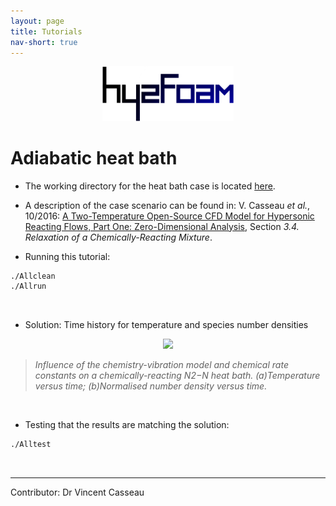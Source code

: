 ```yaml
---
layout: page
title: Tutorials
nav-short: true
---
```

  
<p align="center">
  <img src="/docs/img/logos/hy2FoamLogo.png" width="210">
</p>

# Adiabatic heat bath

+ The working directory for the heat bath case is located [here](https://github.com/vincentcasseau/hyStrath/tree/master/run/hyStrath/hy2Foam/heatBath).  

+ A description of the case scenario can be found in: V. Casseau _et al._, 10/2016: [A Two-Temperature Open-Source CFD Model for Hypersonic Reacting Flows, Part One: Zero-Dimensional Analysis](http://www.mdpi.com/2226-4310/3/4/34/html), Section _3.4. Relaxation of a Chemically-Reacting Mixture_.  

+ Running this tutorial:  
```sh
./Allclean  
./Allrun
```

<br>

+ Solution: Time history for temperature and species number densities  

<p align="center">
  <img src="http://www.mdpi.com/aerospace/aerospace-03-00034/article_deploy/html/images/aerospace-03-00034-g007-550.jpg" width="400">
</p>

> _Influence of the chemistry-vibration model and chemical rate constants on a chemically-reacting N2−N heat bath. (a)Temperature versus time; (b)Normalised number density versus time._

<br>

+ Testing that the results are matching the solution:  
```sh
./Alltest
```  

<br>

---  

Contributor: Dr Vincent Casseau
